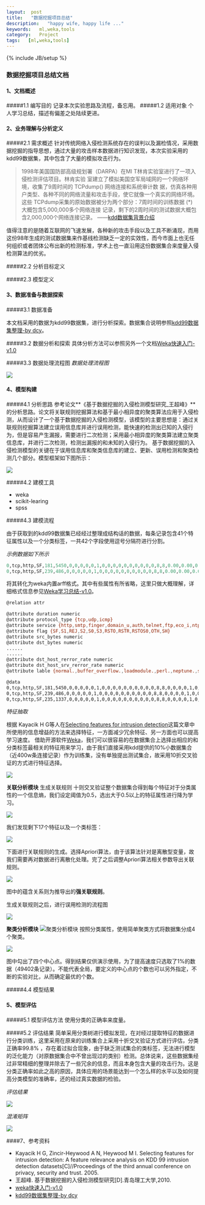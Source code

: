 ```yaml
---
layout:  post
title:   "数据挖掘项目总结"
description:   "happy wife, happy life ..."
keywords:   ml,weka,tools
category:   Project
tags:   [ml,weka,tools] 
---
```



{% include JB/setup %}
### 数据挖掘项目总结文档

#### 1、文档概述

#####1.1 编写目的
记录本次实验思路及流程，备忘用。
#####1.2 适用对象
个人学习总结，描述有偏差之处陆续更进。

<!--more-->
#### 2、业务理解与分析定义

#####2.1 需求概述
针对传统网络入侵检测系统存在的误判以及漏检情况，采用数据挖掘的指导思想，通过大量的攻击样本数据进行知识发现，本次实验采用的kdd99数据集，其中包含了大量的模拟攻击行为。
>1998年美国国防部高级规划署（DARPA）在MI T林肯实验室进行了一项入侵检测评估项目。林肯实验
室建立了模拟美国空军局域网的一个网络环境，收集了9周时间的 TCPdump() 网络连接和系统审计数
据，仿真各种用户类型、各种不同的网络流量和攻击手段，使它就像一个真实的网络环境。这些
TCPdump采集的原始数据被分为两个部分：7周时间的训练数据 (*) 大概包含5,000,000多个网络连接
记录，剩下的2周时间的测试数据大概包含2,000,000个网络连接记录。  ——[kdd数据集背景介绍]()

值得注意的是随着互联网的飞速发展，各种新的攻击手段以及工具不断涌现，而用这份98年生成的测试数据集来作基线检测缺乏一定的实效性，而今市面上也无任何组织或者团体公布出新的检测标准，学术上也一直沿用这份数据集合来度量入侵检测算法的优劣。

#####2.2 分析目标定义


#####2.3 模型定义

#### 3、数据准备与数据探索

#####3.1 数据准备

本文档采用的数据为kdd99数据集，进行分析探索。数据集合说明参照[kdd99数据集整理-by dcy](#)。

#####3.2 数据分析和探索
具体分析方法可以参照另外一个文档[Weka快速入门-v1.0](#)

#####3.3 数据处理流程图
*数据处理流程图*
                             
![](http://needpp.qiniudn.com/2014/10/22/d1abd572-59f5-11e4-8976-bcaec5dfb671.png)





#### 4、模型构建

#####4.1 分析思路
参考论文**《基于数据挖掘的入侵检测模型研究_王超峰》**的分析思路。论文将关联规则挖掘算法和基于最小相异度的聚类算法应用于入侵检测，从而设计了一个基于数据挖掘的入侵检测模型，该模型的主要思想是：通过关联规则挖掘算法建立误用信息库并进行误用检测，能快速的检测出已知的入侵行为，但是容易产生漏报，需要进行二次检测；采用最小相异度的聚类算法建立聚类信息库，并进行二次检测，检测出漏报的和未知的入侵行为。 基于数据挖掘的入侵检测模型的关键在于误用信息库和聚类信息库的建立、更新、误用检测和聚类检测几个部分。模型框架如下图所示：


![](http://needpp.qiniudn.com/2014/10/22/d247d7ba-59f5-11e4-8976-bcaec5dfb671.png)



#####4.2 建模工具
- weka
- scikit-learing
- spss

#####4.3 建模流程

由于获取到的kdd99数据集已经经过整理成结构话的数据，每条记录包含41个特征属性以及一个分类标签，一共42个字段使用逗号分隔符进行分割。

*示例数据如下所示*

```python
0,tcp,http,SF,181,5450,0,0,0,0,0,1,0,0,0,0,0,0,0,0,0,0,8,8,0.00,0.00,0.00,0.00,1.00,0.00,0.00,9,9,1.00,0.00,0.11,0.00,0.00,0.00,0.00,0.00,normal.
0,tcp,http,SF,239,486,0,0,0,0,0,1,0,0,0,0,0,0,0,0,0,0,8,8,0.00,0.00,0.00,0.00,1.00,0.00,0.00,19,19,1.00,0.00,0.05,0.00,0.00,0.00,0.00,0.00,normal.
```

将其转化为weka内置arff格式。其中有些属性有所省略，这里只做大概理解，详细格式信息参见[Weka学习总结-v1.0](#)。

```bash
@relation attr

@attribute duration numeric
@attribute protocol_type {tcp,udp,icmp}
@attribute service {http,smtp,finger,domain_u,auth,telnet,ftp,eco_i,ntp_u,ecr_i,other,private,pop_3,ftp_data,rje,time,mtp,link,remote_job,gopher,ssh,name,whois,domain,login,imap4,daytime,ctf,nntp,shell,IRC,nnsp,http_443,exec,printer,efs,courier,uucp,klogin,kshell,echo,discard,systat,supdup,iso_tsap,hostnames,csnet_ns,pop_2,sunrpc,uucp_path,netbios_ns,netbios_ssn,netbios_dgm,sql_net,vmnet,bgp,Z39_50,ldap,netstat,urh_i,X11,urp_i,pm_dump,tftp_u,tim_i,red_i}
@attribute flag {SF,S1,REJ,S2,S0,S3,RSTO,RSTR,RSTOS0,OTH,SH}
@attribute src_bytes numeric
@attribute dst_bytes numeric
......
......
@attribute dst_host_rerror_rate numeric
@attribute dst_host_srv_rerror_rate numeric
@attribute lable {normal.,buffer_overflow.,loadmodule.,perl.,neptune.,smurf.,guess_passwd.,pod.,teardrop.,portsweep.,ipsweep.,land.,ftp_write.,back.,imap.,satan.,phf.,nmap.,multihop.,warezmaster.,warezclient.,spy.,rootkit.}

@data
0,tcp,http,SF,181,5450,0,0,0,0,0,1,0,0,0,0,0,0,0,0,0,0,8,8,0,0,0,0,1,0,0,9,9,1,0,0.11,0,0,0,0,0,normal.
0,tcp,http,SF,239,486,0,0,0,0,0,1,0,0,0,0,0,0,0,0,0,0,8,8,0,0,0,0,1,0,0,19,19,1,0,0.05,0,0,0,0,0,normal.
0,tcp,http,SF,235,1337,0,0,0,0,0,1,0,0,0,0,0,0,0,0,0,0,8,8,0,0,0,0,1,0,0,29,29,1,0,0.03,0,0,0,0,0,normal.
```


*特征抽取*

根据 Kayacik H G等人在[Selecting features for intrusion detection](http://www.researchgate.net/publication/220919984_Selecting_Features_for_Intrusion_Detection_A_Feature_Relevance_Analysis_on_KDD_99/file/3deec529d20b943102.pdf)这篇文章中所使用的信息增益的方法来选择特征，一方面减少冗余特征、另一方面也可以提高学习速度。
借助开源软件[Weka](http://www.cs.waikato.ac.nz/ml/weka/)，我们可以很容易的在数据集合上选择出相应的和分类标签最相关的特征用来学习，由于我们直接采用kdd提供的10%小数据集合（近400w条连接记录）作为训练集，没有单独提出测试集合，故采用10折交叉验证的方式进行特征选择。


![](http://needpp.qiniudn.com/2014/10/22/d26f6f3c-59f5-11e4-8976-bcaec5dfb671.png)


**关联分析模块**
生成关联规则
十则交叉验证整个数据集合得到每个特征对于分类属性的一个信息熵，我们设定阈值为0.5，选出大于0.5以上的特征属性进行降为学习。

![](http://needpp.qiniudn.com/2014/10/22/d2a0b150-59f5-11e4-8976-bcaec5dfb671.png)

我们发现剩下17个特征以及一个类标签：


![](http://needpp.qiniudn.com/2014/10/22/d2e81d92-59f5-11e4-8976-bcaec5dfb671.png)


下面进行关联规则的生成。选择Apriori算法，由于该算法针对是离散型变量，故我们需要再对数据进行离散化处理。完了之后调整Apriori算法相关参数导出关联规则。

![](http://needpp.qiniudn.com/2014/10/22/d33ed1a0-59f5-11e4-8976-bcaec5dfb671.png)

图中的蕴含关系则为推导出的**强关联规则**。


生成关联规则之后，进行误用检测的流程图 

![](http://needpp.qiniudn.com/2014/10/22/d36ea754-59f5-11e4-8976-bcaec5dfb671.png)


                                   
**聚类分析模块**
                ![聚类分析模块](./1409217436135.png)
按照分类属性，使用简单聚类方式将数据集分成4个聚类。

![](http://needpp.qiniudn.com/2014/10/22/d3bb2f34-59f5-11e4-8976-bcaec5dfb671.png)

图中勾出了四个中心点。得到结果仅供演示使用，为了提高速度只选取了1%的数据（49402条记录）。不能代表全局，要定义的中心点的个数也可以另外指定，不断的实验对比，从而确定最优的个数。

#####4.4 模型结果



#### 5、模型评估

#####5.1 模型评估方法
使用分类的正确率来度量。

#####5.2 评估结果
简单采用分类树进行模拟发现，在对经过提取特征的数据进行分类训练，这里采用在原来的训练集合上采用十折交叉验证方式进行评估，分类正确率99.8% ，存在着过拟合现象，由于缺乏测试集合的类标签，无法进行模型的泛化能力（对原数据集合中不曾出现过的类别）检测。总体说来，这些数据集经过非常精细的整理并除去了一些冗余的信息，而且本身包含大量的攻击行为。这是分类正确率如此之高的原因，具体应用的场景能达到一个怎么样的水平以及如何提高分类模型的准确率，还的经过真实数据的检验。

*评估结果*

![](http://needpp.qiniudn.com/2014/10/22/d4757236-59f5-11e4-8976-bcaec5dfb671.png)


*混淆矩阵*


![](http://needpp.qiniudn.com/2014/10/22/d49c74da-59f5-11e4-8976-bcaec5dfb671.png)




####7、参考资料
- Kayacik H G, Zincir-Heywood A N, Heywood M I. Selecting features for intrusion detection: A feature relevance analysis on KDD 99 intrusion detection datasets[C]//Proceedings of the third annual conference on privacy, security and trust. 2005.
- 王超峰. 基于数据挖掘的入侵检测模型研究[D].青岛理工大学,2010.
- [weka快速入门-v1.0]()
- [kdd99数据集整理-by dcy]()

